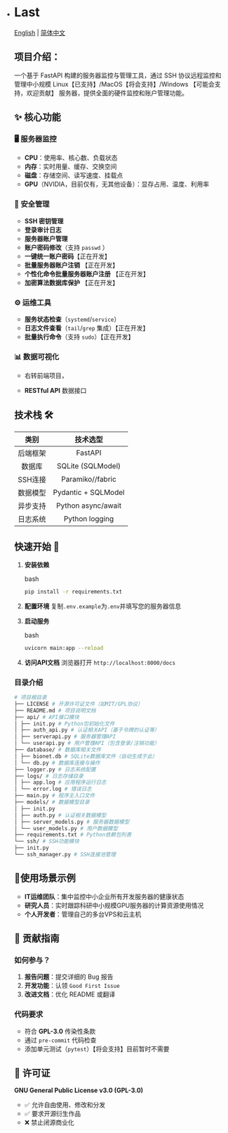 - # Last

  [English](README.md) | [简体中文](README.zh-CN.md)

  ## 项目介绍：

  一个基于 FastAPI 构建的服务器监控与管理工具，通过 SSH 协议远程监控和管理中小规模 Linux【已支持】/MacOS【将会支持】/Windows 【可能会支持，欢迎贡献】 服务器，提供全面的硬件监控和账户管理功能。

  ## ✨ 核心功能

  ### 🖥️ **服务器监控**

  - **CPU**：使用率、核心数、负载状态
  - **内存**：实时用量、缓存、交换空间
  - **磁盘**：存储空间、读写速度、挂载点
  - **GPU**（NVIDIA，目前仅有，无其他设备）：显存占用、温度、利用率

  ### 🔐 **安全管理**

  - **SSH 密钥管理**
  - **登录审计日志** 
  - **服务器账户管理**
  - **账户密码修改**（支持 `passwd` ）
  - **一键统一账户密码**【正在开发】
  - **批量服务器账户注销** 【正在开发】
  - **个性化命令批量服务器账户注册** 【正在开发】
  - **加密算法数据库保护** 【正在开发】

  ### ⚙️ **运维工具**

  - **服务状态检查**（`systemd`/`service`）
  - **日志文件查看**（`tail`/`grep` 集成）【正在开发】
  - **批量执行命令**（支持 `sudo`）【正在开发】

  ### 📊 **数据可视化**

  - 右转前端项目，

    [BioSerWeb]: https://github.com/NeoNexusX/BioSerWeb

  - **RESTful API** 数据接口

  ## 技术栈 🛠️

  |   类别   |      技术选型       |
  | :------: | :-----------------: |
  | 后端框架 |       FastAPI       |
  |  数据库  |  SQLite (SQLModel)  |
  | SSH连接  |  Paramiko//fabric   |
  | 数据模型 | Pydantic + SQLModel |
  | 异步支持 | Python async/await  |
  | 日志系统 |   Python logging    |

  ## 快速开始 🚀

  1. **安装依赖**

     bash

     ```bash
     pip install -r requirements.txt
     ```

  2. **配置环境**
     复制`.env.example`为`.env`并填写您的服务器信息

  3. **启动服务**

     bash

     ```bash
     uvicorn main:app --reload
     ```

  4. **访问API文档**
     浏览器打开 `http://localhost:8000/docs`

  ### 目录介绍

  ```bash
  # 项目根目录
  ├── LICENSE # 开源许可证文件（如MIT/GPL协议）
  ├── README.md # 项目说明文档
  ├── api/ # API接口模块
  │ ├── init.py # Python包初始化文件
  │ ├── auth_api.py # 认证相关API（基于令牌的认证等）
  │ ├── serverapi.py # 服务器管理API
  │ └── userapi.py # 用户管理API（包含登录/注销功能）
  ├── database/ # 数据库相关文件
  │ ├── bionet.db # SQLite数据库文件（自动生成于此）
  │ └── db.py # 数据库连接与操作
  ├── logger.py # 日志系统配置
  ├── logs/ # 日志存储目录
  │ ├── app.log # 应用程序运行日志
  │ └── error.log # 错误日志
  ├── main.py # 程序主入口文件
  ├── models/ # 数据模型目录
  │ ├── init.py
  │ ├── auth.py # 认证相关数据模型
  │ ├── server_models.py # 服务器数据模型
  │ └── user_models.py # 用户数据模型
  ├── requirements.txt # Python依赖包列表
  └── ssh/ # SSH功能模块
  ├── init.py
  └── ssh_manager.py # SSH连接池管理
  ```

  ## 

  ##  🌟使用场景示例

  - **IT运维团队**：集中监控中小企业所有开发服务器的健康状态
  - **研究人员**：实时跟踪科研中小规模GPU服务器的计算资源使用情况
  - **个人开发者**：管理自己的多台VPS和云主机

  ## 🤝 贡献指南

  ### 如何参与？

  1. **报告问题**：提交详细的 Bug 报告
  2. **开发功能**：认领 `Good First Issue`
  3. **改进文档**：优化 README 或翻译

  ### 代码要求

  - 符合 **GPL-3.0** 传染性条款
  - 通过 `pre-commit` 代码检查
  - 添加单元测试（`pytest`）【将会支持】目前暂时不需要

  ## 📜 许可证

  **GNU General Public License v3.0 (GPL-3.0)**

  - ✅ 允许自由使用、修改和分发
  - ✅ 要求开源衍生作品
  - ❌ 禁止闭源商业化
